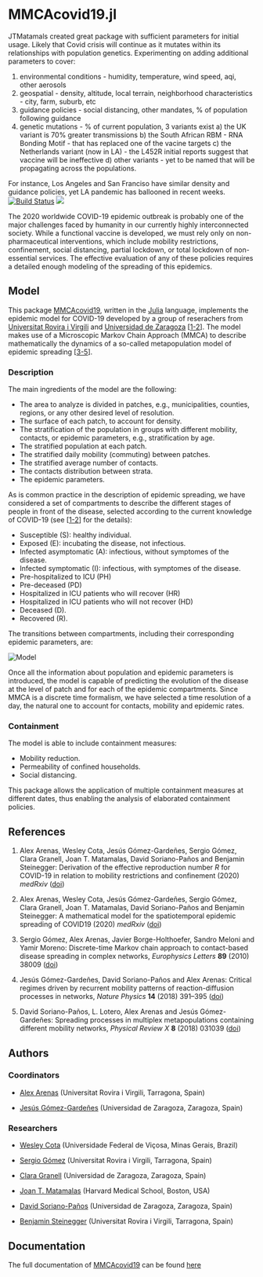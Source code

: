 # MMCAcovid19.jl
JTMatamals created great package with sufficient parameters for initial usage.
Likely that Covid crisis will continue as it mutates within its relationships with population genetics.
Experimenting on adding additional parameters to cover:
1) environmental conditions - humidity, temperature, wind speed, aqi, other aerosols
2) geospatial - density, altitude, local terrain, neighborhood characteristics - city, farm, suburb, etc
3) guidance policies - social distancing, other mandates, % of population following guidance
4) genetic mutations - % of current population, 3 variants exist
   a) the UK variant is 70% greater transmissions
   b) the South African RBM - RNA Bonding Motif - that has replaced one of the vacine targets
   c) the Netherlands variant (now in LA) - the L452R initial reports suggest that vaccine will be ineffective
   d) other variants - yet to be named that will be propagating across the populations.

For instance, Los Angeles and San Franciso have similar density and guidance policies, yet LA pandemic has ballooned in recent weeks.
[![Build Status](https://travis-ci.com/jtmatamalas/MMCAcovid19.jl.svg?branch=master)](https://travis-ci.com/jtmatamalas/MMCAcovid19.jl)
[![][docs-latest-img]][docs-latest-url]

The 2020 worldwide COVID-19 epidemic outbreak is probably one of the major challenges faced by humanity in our currently highly interconnected society. While a functional vaccine is developed, we must rely only on non-pharmaceutical interventions, which include mobility restrictions, confinement, social distancing, partial lockdown, or total lockdown of non-essential services. The effective evaluation of any of these policies requires a detailed enough modeling of the spreading of this epidemics.


## Model

This package [MMCAcovid19](https://github.com/jtmatamalas/MMCAcovid19), written in the [Julia](https://julialang.org) language, implements the epidemic model for COVID-19 developed by a group of reserachers from [Universitat Rovira i Virgili](https://www.urv.cat) and [Universidad de Zaragoza](http://unizar.es) [[1-2](#References-1)]. The model makes use of a Microscopic Markov Chain Approach (MMCA) to describe mathematically the dynamics of a so-called metapopulation model of epidemic spreading [[3-5](#References-1)].

### Description

The main ingredients of the model are the following:

- The area to analyze is divided in patches, e.g., municipalities, counties, regions, or any other desired level of resolution.
- The surface of each patch, to account for density.
- The stratification of the population in groups with different mobility, contacts, or epidemic parameters, e.g., stratification by age.
- The stratified population at each patch.
- The stratified daily mobility (commuting) between patches.
- The stratified average number of contacts.
- The contacts distribution between strata.
- The epidemic parameters.

As is common practice in the description of epidemic spreading, we have considered a set of compartments to describe the different stages of people in front of the disease, selected according to the current knowledge of COVID-19 (see [[1-2](#References-1)] for the details):

- Susceptible (S): healthy individual.
- Exposed (E): incubating the disease, not infectious.
- Infected asymptomatic (A): infectious, without symptomes of the disease.
- Infected symptomatic (I): infectious, with symptomes of the disease.
- Pre-hospitalized to ICU (PH)
- Pre-deceased (PD)
- Hospitalized in ICU patients who will recover (HR)
- Hospitalized in ICU patients who will not recover (HD)
- Deceased (D).
- Recovered (R).

The transitions between compartments, including their corresponding epidemic parameters, are:

![Model](Fig-model.png)

Once all the information about population and epidemic parameters is introduced, the model is capable of predicting the evolution of the disease at the level of patch and for each of the epidemic compartments. Since MMCA is a discrete time formalism, we have selected a time resolution of a day, the natural one to account for contacts, mobility and epidemic rates.

### Containment

The model is able to include containment measures:

- Mobility reduction.
- Permeability of confined households.
- Social distancing.

This package allows the application of multiple containment measures at different dates, thus enabling the analysis of elaborated containment policies.


## References

1. Alex Arenas, Wesley Cota, Jesús Gómez-Gardeñes, Sergio Gómez, Clara Granell, Joan T. Matamalas, David Soriano-Paños and Benjamin Steinegger: Derivation of the effective reproduction number _R_ for COVID-19 in relation to mobility restrictions and confinement (2020) _medRxiv_ ([doi](https://doi.org/10.1101/2020.04.06.20054320))

2. Alex Arenas, Wesley Cota, Jesús Gómez-Gardeñes, Sergio Gómez, Clara Granell, Joan T. Matamalas, David Soriano-Paños and Benjamin Steinegger: A mathematical model for the spatiotemporal epidemic spreading of COVID19 (2020) _medRxiv_ ([doi](https://doi.org/10.1101/2020.03.21.20040022))

3. Sergio Gómez, Alex Arenas, Javier Borge-Holthoefer, Sandro Meloni and Yamir Moreno: Discrete-time Markov chain approach to contact-based disease spreading in complex networks, _Europhysics Letters_ **89** (2010) 38009 ([doi](https://doi.org/10.1209/0295-5075/89/38009))

4. Jesús Gómez-Gardeñes, David Soriano-Paños and Alex Arenas: Critical regimes driven by recurrent mobility patterns of reaction-diffusion processes in networks, _Nature Physics_ **14** (2018) 391–395 ([doi](https://doi.org/10.1101/2020.03.21.20040022))

5. David Soriano-Paños, L. Lotero, Alex Arenas and Jesús Gómez-Gardeñes: Spreading processes in multiplex metapopulations containing different mobility networks, _Physical Review X_ **8** (2018) 031039 ([doi](https://doi.org/10.1103/PhysRevX.8.031039))


## Authors

### Coordinators

- [Alex Arenas](http://deim.urv.cat/alexandre.arenas) (Universitat Rovira i Virgili, Tarragona, Spain)

- [Jesús Gómez-Gardeñes](http://complex.unizar.es/~jesus/) (Universidad de Zaragoza, Zaragoza, Spain)

### Researchers

- [Wesley Cota](http://wesleycota.com/) (Universidade Federal de Viçosa, Minas Gerais, Brazil)

- [Sergio Gómez](http://deim.urv.cat/~sergio.gomez) (Universitat Rovira i Virgili, Tarragona, Spain)

- [Clara Granell](http://complex.unizar.es/~jesus/) (Universidad de Zaragoza, Zaragoza, Spain)

- [Joan T. Matamalas](https://www.linkedin.com/in/jtmatamalas) (Harvard Medical School, Boston, USA)

- [David Soriano-Paños](https://twitter.com/sorianopanos) (Universidad de Zaragoza, Zaragoza, Spain)

- [Benjamin Steinegger](https://twitter.com/stinomat) (Universitat Rovira i Virgili, Tarragona, Spain)


## Documentation

The full documentation of [MMCAcovid19](https://github.com/jtmatamalas/MMCAcovid19) can be found [here][docs-latest-url]


[docs-latest-img]: https://img.shields.io/badge/docs-latest-blue.svg
[docs-latest-url]: http://jtmatamalas.github.io/MMCAcovid19.jl/v0.1/
